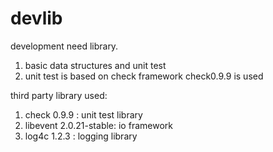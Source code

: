 devlib
======

development need library.
1. basic data structures and unit test
2. unit test is based on check framework check0.9.9 is used

third party library used:
1. check 0.9.9 : unit test library
2. libevent 2.0.21-stable: io framework
3. log4c 1.2.3 : logging library
